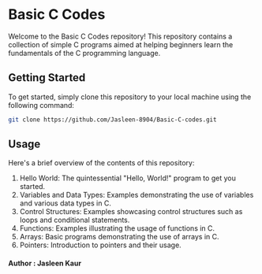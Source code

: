 # Basic C Codes

Welcome to the Basic C Codes repository! This repository contains a collection of simple C programs aimed at helping beginners learn the fundamentals of the C programming language.

## Getting Started

To get started, simply clone this repository to your local machine using the following command:

```bash
git clone https://github.com/Jasleen-8904/Basic-C-codes.git
```

## Usage

Here's a brief overview of the contents of this repository:

1. Hello World: The quintessential "Hello, World!" program to get you started.
2. Variables and Data Types: Examples demonstrating the use of variables and various data types in C.
3. Control Structures: Examples showcasing control structures such as loops and conditional statements.
4. Functions: Examples illustrating the usage of functions in C.
5. Arrays: Basic programs demonstrating the use of arrays in C.
6. Pointers: Introduction to pointers and their usage.

#### Author : Jasleen Kaur
